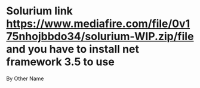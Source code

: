 # Solurium link https://www.mediafire.com/file/0v175nhojbbdo34/solurium-WIP.zip/file and you have to install net framework 3.5 to use
By Other Name  
